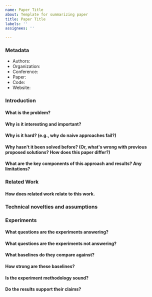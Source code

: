 ```yaml
---
name: Paper Title
about: Template for summarizing paper
title: Paper Title
labels: ''
assignees: ''

---
```


### Metadata
- Authors:
- Organization:
- Conference: 
- Paper: 
- Code:
- Website:

### Introduction
#### What is the problem?
#### Why is it interesting and important?
#### Why is it hard? (e.g., why do naive  approaches fail?)
#### Why hasn't it been solved before? (Or, what's wrong with previous proposed solutions? How does this paper differ?)
#### What are the key components of this approach and results? Any limitations?

### Related Work
#### How does related work relate to this work.

### Technical novelties and assumptions

### Experiments
#### What questions are the experiments answering?
#### What questions are the experiments not answering?
#### What baselines do they compare against?
#### How strong are these baselines?
#### Is the experiment methodology sound?
#### Do the results support their claims?
